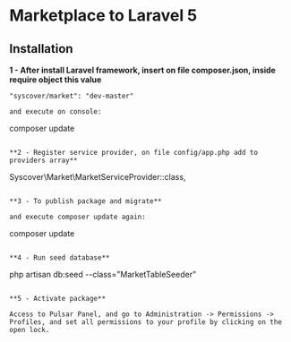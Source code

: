 # Marketplace to Laravel 5

## Installation

**1 - After install Laravel framework, insert on file composer.json, inside require object this value**
```
"syscover/market": "dev-master"

and execute on console:
```
composer update
```

**2 - Register service provider, on file config/app.php add to providers array**

```
Syscover\Market\MarketServiceProvider::class,

```

**3 - To publish package and migrate**

and execute composer update again:
```
composer update
```

**4 - Run seed database**

```
php artisan db:seed --class="MarketTableSeeder"
```

**5 - Activate package**

Access to Pulsar Panel, and go to Administration -> Permissions -> Profiles, and set all permissions to your profile by clicking on the open lock.
